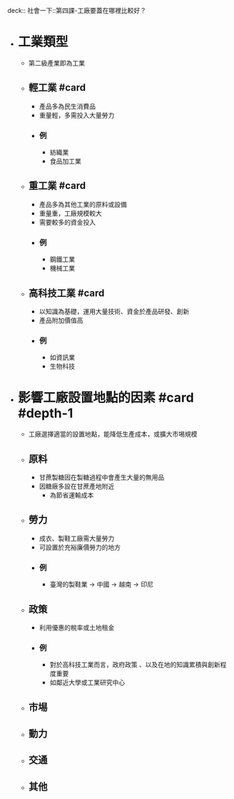 deck:: 社會一下::第四課-工廠要蓋在哪裡比較好？

- # 工業類型
	- 第二級產業即為工業
	- ## 輕工業 #card
		- 產品多為民生消費品
		- 重量輕，多需投入大量勞力
		- ### 例
			- 紡織業
			- 食品加工業
	- ## 重工業 #card
		- 產品多為其他工業的原料或設備
		- 重量重，工廠規模較大
		- 需要較多的資金投入
		- ### 例
			- 鋼鐵工業
			- 機械工業
	- ## 高科技工業 #card
		- 以知識為基礎，運用大量技術、資金於產品研發、創新
		- 產品附加價值高
		- ### 例
			- 如資訊業
			- 生物科技
- # 影響工廠設置地點的因素 #card #depth-1
	- 工廠選擇適當的設置地點，能降低生產成本，或擴大市埸規模
	- ## 原料
		- 甘蔗製糖因在製糖過程中會產生大量的無用品
		- 因糖廠多設在甘蔗產地附近
			- 為節省運輸成本
	- ## 勞力
		- 成衣、製鞋工廠需大量勞力
		- 可設置於充裕廉價勞力的地方
		- ### 例
			- 臺灣的製鞋業 -> 中國 -> 越南 -> 印尼
	- ## 政策
		- 利用優惠的稅率或土地租金
		- ### 例
			- 對於高科技工業而言，政府政策 、以及在地的知識累積與創新程度重要
			- 如鄰近大學或工業研究中心
	- ## 市埸
	- ## 動力
	- ## 交通
	- ## 其他